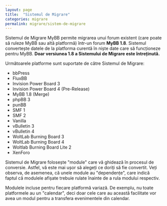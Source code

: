 ```yaml
---
layout: page
title:  "Sistemul de Migrare"
categories: migrare
permalink: migrare/sistem-de-migrare
---
```


Sistemul de Migrare MyBB permite migrarea unui forum existent (care poate să ruleze MyBB sau altă platformă) într-un forum **MyBB 1.8**. Sistemul convertește datele de la platforma curentă în niște date care să funcționeze pentru MyBB. **Doar versiunea 1.8 a Sistemului de Migrare este întreținută.**

Următoarele platforme sunt suportate de către Sistemul de Migrare:

- bbPress
- FluxBB
- Invision Power Board 3
- Invision Power Board 4 (Pre-Release)
- MyBB 1.8 (Merge)
- phpBB 3
- punBB
- SMF 1
- SMF 2
- Vanilla
- vBulletin 3
- vBulletin 4
- WoltLab Burning Board 3
- WoltLab Burning Board 4
- Woltlab Burning Board Lite 2
- XenForo

Sistemul de Migrare folosește "module" care vă ghidează în procesul de conversie. Astfel, vă este mai ușor să alegeți ce doriți să fie convertit. Veți observa, de asemenea, că unele module au "dependențe", care indică faptul că modulele afișate trebuie rulate înainte de a rula modului respectiv.

Modulele incluse pentru fiecare platformă variază. De exemplu, nu toate platformele au un "calendar", deci doar cele care au această facilitate vor avea un modul pentru a transfera evenimentele din calendar.
